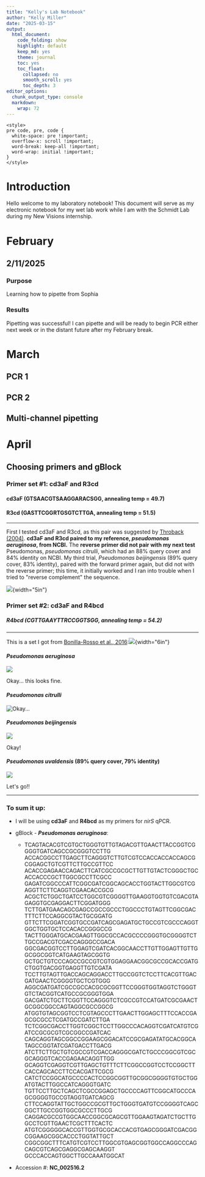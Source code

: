 ```yaml
---
title: "Kelly's Lab Notebook"
author: "Kelly Miller"
date: "2025-03-15"
output: 
  html_document:
    code_folding: show
    highlight: default
    keep_md: yes
    theme: journal
    toc: yes
    toc_float:
      collapsed: no
      smooth_scroll: yes
      toc_depth: 3
editor_options: 
  chunk_output_type: console
  markdown: 
    wrap: 72
---
```


```{=html}
<style>
pre code, pre, code {
  white-space: pre !important;
  overflow-x: scroll !important;
  word-break: keep-all !important;
  word-wrap: initial !important;
}
</style>
```

# Introduction

Hello welcome to my laboratory notebook! This document will serve as my electronic notebook for my wet lab work while I am with the Schmidt Lab during my New Visions internship.

# February

## 2/11/2025

### Purpose

Learning how to pipette from Sophia

### Results

Pipetting was successful! I can pipette and will be ready to begin PCR either next week or in the distant future after my February break.

# March

## PCR 1

## PCR 2

## Multi-channel pipetting

# April

## Choosing primers and gBlock

### **Primer set #1: cd3aF** and **R3cd**

#### cd3aF (GTSAACGTSAAGGARACSGG, annealing temp = 49.7)

#### R3cd (GASTTCGGRTGSGTCTTGA, annealing temp  = 51.5)

---

First I tested cd3aF and R3cd, as this pair was suggested by [Throback
(2004)](https://pubmed.ncbi.nlm.nih.gov/19712290/). **cd3aF and R3cd
paired to my reference, *pseudomonas aeruginosa*, from NCBI.** The
**reverse primer did not pair with my next test** Pseudomonas,
*pseudomonas citrulli*, which had an 88% query cover and 84% identity on
NCBI. My third trial, *Pseudomonas beijingensis* (89% query cover, 83%
identity), paired with the forward primer again, but did not with the
reverse primer; this time, it initially worked and I ran into trouble
when I tried to "reverse complement" the sequence.

![](images/clipboard-2763734372.png){width="5in"}

### Primer set #2: cd3aF and R4bcd

##### R4bcd (CGTTGAAYTTRCCGGTSGG, annealing temp = 54.2)

---

This is a set I got from [Bonilla-Rosso et al.,
2016](https://www.nature.com/articles/srep39208):![](images/clipboard-2729440052.png){width="6in"}

#### *Pseudomonas aeruginosa*

![](images/clipboard-4294726718.png)

Okay... this looks fine.

#### *Pseudomonas citrulli*

![Okay...](images/clipboard-2475060524.png)

#### *Pseudomonas beijingensis*

![](images/clipboard-3791104992.png)

Okay!

#### ***Pseudomonas uvaldensis*** **(89% query cover, 79% identity)**

![](images/clipboard-3698139972.png)

Let's go!!

---

### To sum it up:

-   I will be using **cd3aF** and **R4bcd** as my primers for *nirS*
    qPCR.

-   gBlock - ***Pseudomonas aeruginosa***:

    -   TCAGTACACGTCGTGCTGGGTGTTGTAGACGTTGAACTTACCGGTCGGGGTGATCAGCCGCGGGTCCTTG
        ACCACGGCCTTGAGCTTCAGGGTCTTGTCGTCCACCACCACCAGCGCGGAGCTGTCGTTCTTGCCGTTCC
        ACACCGAGAACCAGACTTCATCGCCGCGCTTGTTGTACTCGGGCTGCACCACCCGCTTGGCGCCTTCGCC
        GAGATCGGCCCATTCGGCGATCGGCAGCACCTGGTACTTGGCGTCGAGGTTCTTCAGGTCGAACACCGCG
        ACGCTCTGGCTGATCCTGGCGTCGGGGTTGAAGGTGGTGTCGACGTAGAGGTGCGAGGACTTCGGATGGG
        TCTTGATGAACAGCGAGCCGCCGCCCTGGCCCTGTAGTTCGGCGACTTTCTTCCAGGCGTACTGCGGATG
        GTTCTTCGGATCGGTGCCGATCAGCGAGATGCTGCCGTCGCCCAGGTGGCTGGTGCTCCACACCGGGCCG
        TACTTGGGATGCACGAAGTTGGCGCCACGCCCCGGGTGCGGGGTCTTGCCGACGTCGACCAGGGCCGACA
        GGCGACGGTCCTTGGAGTCGATCACGGCAACCTTGTTGGAGTTGTTGGCGGCGGTCATGAAGTAGCGGTG
        GCTGCTGTCCCAGCCGCCGTCGTGGAGGAACGGCGCCGCACCGATGCTGGTGACGGTGAGGTTGTCGATA
        TCCTTGTAGTTGACCAGCAGGACCTTGCCGGTCTCCTTCACGTTGACGATGAACTCGGGGTGCTCGTGGG
        AGGCGATGATCGCCGCCACGCGCGGTTCCGGGTGGTAGGTCTGGGTGTCTACGGTCATGCCGCGGGTGGA
        GACGATCTGCTTCGGTTCCAGGGTCTCGCCGTCCATGATCGCGAACTGCGGCGGCCAGTAGGCGCCGGCG
        ATGGTGTAGCGGTCCTCGTAGCCCTTGAACTTGGAGCTTTCCACCGAGCGCGCCTCGATGCCGATCTTGA
        TCTCGGCGACCTTGGTCGGCTCCTTGGCCCACAGGTCGATCATGTCGATCCGCGCGTCGCGGCCGATCAC
        CAGCAGGTAGCGGCCGGAAGCGGACATCCGCGAGATATGCACGGCATAGCCGGTATCGATGACCTTGACG
        ATCTTCTTGCTGTCGCCGTCGACCAGGGCGATCTGCCCGGCGTCGCGCAGGGTCACCGAGAACAGGTTGG
        GCAGGTCGAGGTCGTTGAGCTGTTTCTTCGGCCGGTCCTCCGGCTTCACCAGCACCTTCCACGATTCGCG
        CATCTCCGGCATGCCCCACTCCGGCGGTTGCGGCGGGGTGTGCTGGATGTACTTGGCCATCAGGGTGATC
        TGTTCCTTGCTCAGCTCGCCGGAGCTGCCCCAGTTCGGCATGCCCAGCGGGGTGCCGTAGGTGATCAGCG
        CTTCCAGGTATTGCTGGCCGCGTTGCTGGGTGATGTCCGGGGTCAGCGGCTTGCCGGTGGCGCCCTTGCG
        CAGGACGCCGTGGCAACCGGCGCAGCGTTGGAAGTAGATCTGCTTGGCCTCGTTGAACTCGCTTTCACTC
        ATGTCGGGGGCACCGTTGGTGCGCACCACGTGAGCGGGATCGACGGCGGAAGCGGCACCCTGGTATTGCT
        CGGCGGCTTTCATGTCGTCCTTGGCGTGAGCGGTGGCCAGGCCCAGCAGCGTCAGCGAGGCGAGCAAGGT
        GCCCACCAGTGGCTTGCCAAATGGCAT

-   Accession #: **NC_002516.2**



